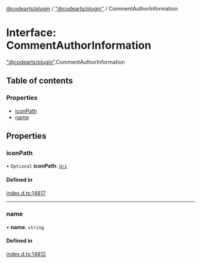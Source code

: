 [@codearts/plugin](../README.md) / ["@codearts/plugin"](../modules/_codearts_plugin_.md) / CommentAuthorInformation

# Interface: CommentAuthorInformation

["@codearts/plugin"](../modules/_codearts_plugin_.md).CommentAuthorInformation

## Table of contents

### Properties

- [iconPath](codearts_plugin_.CommentAuthorInformation.md#iconpath)
- [name](codearts_plugin_.CommentAuthorInformation.md#name)

## Properties

### iconPath

• `Optional` **iconPath**: [`Uri`](../classes/codearts_plugin_.Uri.md)

#### Defined in

[index.d.ts:14817](https://github.com/huaweicloud/cloudide-plugin-api/blob/03c74e5/index.d.ts#L14817)

___

### name

• **name**: `string`

#### Defined in

[index.d.ts:14812](https://github.com/huaweicloud/cloudide-plugin-api/blob/03c74e5/index.d.ts#L14812)
